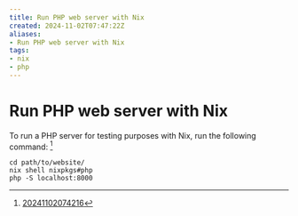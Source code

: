 ```yaml
---
title: Run PHP web server with Nix
created: 2024-11-02T07:47:22Z
aliases:
- Run PHP web server with Nix
tags:
- nix
- php
---
```


# Run PHP web server with Nix

To run a PHP server for testing purposes with Nix, run the following command: [^1]

```
cd path/to/website/
nix shell nixpkgs#php
php -S localhost:8000
```

[^1]: [20241102074216](../entries/20241102074216.md)

